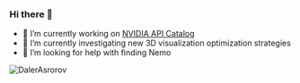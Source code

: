 ### Hi there 👋

- 🔭 I’m currently working on <a href="https://build.nvidia.com/explore/discover" target="_blank">NVIDIA API Catalog</a>
- 🌱 I’m currently investigating new 3D visualization optimization strategies
- 🤔 I’m looking for help with finding Nemo

<img align="center" src="https://github-readme-stats.vercel.app/api?username=dalerasrorov&show_icons=true&theme=onedark" alt="DalerAsrorov" />
